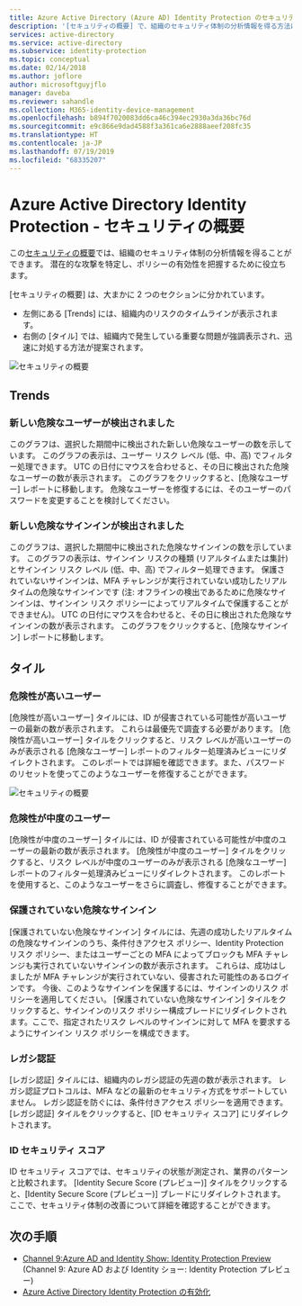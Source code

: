 ```yaml
---
title: Azure Active Directory (Azure AD) Identity Protection のセキュリティの概要 | Microsoft Docs
description: '[セキュリティの概要] で、組織のセキュリティ体制の分析情報を得る方法について説明します。'
services: active-directory
ms.service: active-directory
ms.subservice: identity-protection
ms.topic: conceptual
ms.date: 02/14/2018
ms.author: joflore
author: microsoftguyjflo
manager: daveba
ms.reviewer: sahandle
ms.collection: M365-identity-device-management
ms.openlocfilehash: b894f7020083dd6ca46c394ec2930a3da36bc76d
ms.sourcegitcommit: e9c866e9dad4588f3a361ca6e2888aeef208fc35
ms.translationtype: HT
ms.contentlocale: ja-JP
ms.lasthandoff: 07/19/2019
ms.locfileid: "68335207"
---
```

# <a name="azure-active-directory-identity-protection---security-overview"></a>Azure Active Directory Identity Protection - セキュリティの概要

この[セキュリティの概要](https://aka.ms/IdentityProtectionRefresh)では、組織のセキュリティ体制の分析情報を得ることができます。 潜在的な攻撃を特定し、ポリシーの有効性を把握するために役立ちます。

[セキュリティの概要] は、大まかに 2 つのセクションに分かれています。

- 左側にある [Trends] には、組織内のリスクのタイムラインが表示されます。
- 右側の [タイル] では、組織内で発生している重要な問題が強調表示され、迅速に対処する方法が提案されます。

![セキュリティの概要](./media/security-overview/01.png)
  
## <a name="trends"></a>Trends

### <a name="new-risky-users-detected"></a>新しい危険なユーザーが検出されました

このグラフは、選択した期間中に検出された新しい危険なユーザーの数を示しています。 このグラフの表示は、ユーザー リスク レベル (低、中、高) でフィルター処理できます。 UTC の日付にマウスを合わせると、その日に検出された危険なユーザーの数が表示されます。 このグラフをクリックすると、[危険なユーザー] レポートに移動します。 危険なユーザーを修復するには、そのユーザーのパスワードを変更することを検討してください。

### <a name="new-risky-sign-ins-detected"></a>新しい危険なサインインが検出されました

このグラフは、選択した期間中に検出された危険なサインインの数を示しています。 このグラフの表示は、サインイン リスクの種類 (リアルタイムまたは集計) とサインイン リスク レベル (低、中、高) でフィルター処理できます。 保護されていないサインインは、MFA チャレンジが実行されていない成功したリアルタイムの危険なサインインです (注: オフラインの検出であるために危険なサインインは、サインイン リスク ポリシーによってリアルタイムで保護することができません)。 UTC の日付にマウスを合わせると、その日に検出された危険なサインインの数が表示されます。 このグラフをクリックすると、[危険なサインイン] レポートに移動します。

## <a name="tiles"></a>タイル
 
### <a name="high-risk-users"></a>危険性が高いユーザー

[危険性が高いユーザー] タイルには、ID が侵害されている可能性が高いユーザーの最新の数が表示されます。 これらは最優先で調査する必要があります。 [危険性が高いユーザー] タイルをクリックすると、リスク レベルが高いユーザーのみが表示される [危険なユーザー] レポートのフィルター処理済みビューにリダイレクトされます。 このレポートでは詳細を確認できます。また、パスワードのリセットを使ってこのようなユーザーを修復することができます。

![セキュリティの概要](./media/security-overview/02.png)

### <a name="medium-risk-users"></a>危険性が中度のユーザー
[危険性が中度のユーザー] タイルには、ID が侵害されている可能性が中度のユーザーの最新の数が表示されます。 [危険性が中度のユーザー] タイルをクリックすると、リスク レベルが中度のユーザーのみが表示される [危険なユーザー] レポートのフィルター処理済みビューにリダイレクトされます。 このレポートを使用すると、このようなユーザーをさらに調査し、修復することができます。

### <a name="unprotected-risky-sign-ins"></a>保護されていない危険なサインイン

[保護されていない危険なサインイン] タイルには、先週の成功したリアルタイムの危険なサインインのうち、条件付きアクセス ポリシー、Identity Protection リスク ポリシー、またはユーザーごとの MFA によってブロックも MFA チャレンジも実行されていないサインインの数が表示されます。 これらは、成功はしましたが MFA チャレンジが実行されていない、侵害された可能性のあるログインです。 今後、このようなサインインを保護するには、サインインのリスク ポリシーを適用してください。 [保護されていない危険なサインイン] タイルをクリックすると、サインインのリスク ポリシー構成ブレードにリダイレクトされます。ここで、指定されたリスク レベルのサインインに対して MFA を要求するようにサインイン リスク ポリシーを構成できます。

### <a name="legacy-authentication"></a>レガシ認証

[レガシ認証] タイルには、組織内のレガシ認証の先週の数が表示されます。 レガシ認証プロトコルは、MFA などの最新のセキュリティ方式をサポートしていません。 レガシ認証を防ぐには、条件付きアクセス ポリシーを適用できます。 [レガシ認証] タイルをクリックすると、[ID セキュリティ スコア] にリダイレクトされます。

### <a name="identity-secure-score"></a>ID セキュリティ スコア

ID セキュリティ スコアでは、セキュリティの状態が測定され、業界のパターンと比較されます。 [Identity Secure Score (プレビュー)] タイルをクリックすると、[Identity Secure Score (プレビュー)] ブレードにリダイレクトされます。ここで、セキュリティ体制の改善について詳細を確認することができます。

## <a name="next-steps"></a>次の手順

- [Channel 9:Azure AD and Identity Show: Identity Protection Preview](https://channel9.msdn.com/Series/Azure-AD-Identity/Azure-AD-and-Identity-Show-Identity-Protection-Preview) (Channel 9: Azure AD および Identity ショー: Identity Protection プレビュー)
- [Azure Active Directory Identity Protection の有効化](enable.md)
